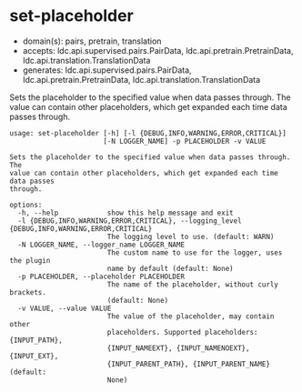 # set-placeholder

* domain(s): pairs, pretrain, translation
* accepts: ldc.api.supervised.pairs.PairData, ldc.api.pretrain.PretrainData, ldc.api.translation.TranslationData
* generates: ldc.api.supervised.pairs.PairData, ldc.api.pretrain.PretrainData, ldc.api.translation.TranslationData

Sets the placeholder to the specified value when data passes through. The value can contain other placeholders, which get expanded each time data passes through.

```
usage: set-placeholder [-h] [-l {DEBUG,INFO,WARNING,ERROR,CRITICAL}]
                       [-N LOGGER_NAME] -p PLACEHOLDER -v VALUE

Sets the placeholder to the specified value when data passes through. The
value can contain other placeholders, which get expanded each time data passes
through.

options:
  -h, --help            show this help message and exit
  -l {DEBUG,INFO,WARNING,ERROR,CRITICAL}, --logging_level {DEBUG,INFO,WARNING,ERROR,CRITICAL}
                        The logging level to use. (default: WARN)
  -N LOGGER_NAME, --logger_name LOGGER_NAME
                        The custom name to use for the logger, uses the plugin
                        name by default (default: None)
  -p PLACEHOLDER, --placeholder PLACEHOLDER
                        The name of the placeholder, without curly brackets.
                        (default: None)
  -v VALUE, --value VALUE
                        The value of the placeholder, may contain other
                        placeholders. Supported placeholders: {INPUT_PATH},
                        {INPUT_NAMEEXT}, {INPUT_NAMENOEXT}, {INPUT_EXT},
                        {INPUT_PARENT_PATH}, {INPUT_PARENT_NAME} (default:
                        None)
```
